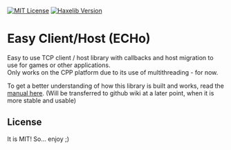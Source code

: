 [![MIT License](https://img.shields.io/badge/license-MIT-blue.svg?style=flat)](license.md) [![Haxelib Version](https://img.shields.io/github/tag/openfl/actuate.svg?style=flat&label=haxelib)](http://lib.haxe.org/p/echo)

# Easy Client/Host (ECHo)

Easy to use TCP client / host library with callbacks and host migration to use for games or other applications.  
Only works on the CPP platform due to its use of multithreading - for now.  

To get a better understanding of how this library is built and works, read the [manual here][94ea2a34]. (Will be transferred to github wiki at a later point, when it is more stable and usable)

## License

It is MIT!
So... enjoy ;)

  [94ea2a34]: https://docs.google.com/document/d/1CaBO80aA-hspXQl7BltrZQFQPLA7rnntgeHyKD2nX2E/edit "ECHo Manual"
